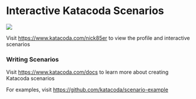 # Interactive Katacoda Scenarios

[![](http://shields.katacoda.com/katacoda/nick85er/count.svg)](https://www.katacoda.com/nick85er "Get your profile on Katacoda.com")

Visit https://www.katacoda.com/nick85er to view the profile and interactive scenarios

### Writing Scenarios
Visit https://www.katacoda.com/docs to learn more about creating Katacoda scenarios

For examples, visit https://github.com/katacoda/scenario-example
